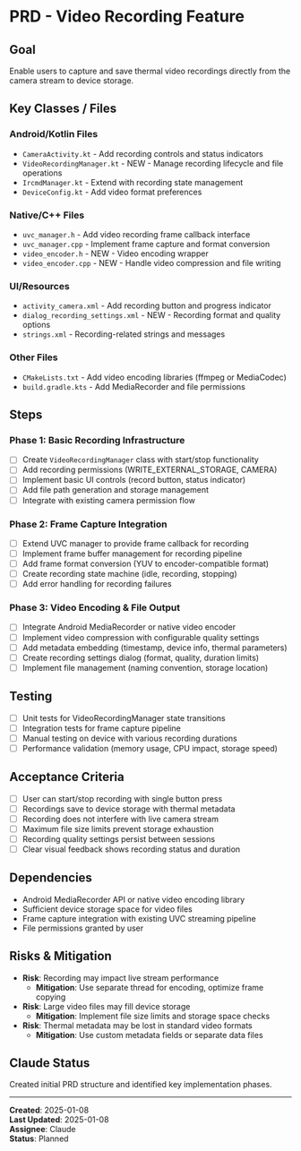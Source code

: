 # PRD - Video Recording Feature

## Goal
Enable users to capture and save thermal video recordings directly from the camera stream to device storage.

## Key Classes / Files
### Android/Kotlin Files
- `CameraActivity.kt` - Add recording controls and status indicators
- `VideoRecordingManager.kt` - NEW - Manage recording lifecycle and file operations
- `IrcmdManager.kt` - Extend with recording state management
- `DeviceConfig.kt` - Add video format preferences

### Native/C++ Files
- `uvc_manager.h` - Add video recording frame callback interface
- `uvc_manager.cpp` - Implement frame capture and format conversion
- `video_encoder.h` - NEW - Video encoding wrapper
- `video_encoder.cpp` - NEW - Handle video compression and file writing

### UI/Resources
- `activity_camera.xml` - Add recording button and progress indicator
- `dialog_recording_settings.xml` - NEW - Recording format and quality options
- `strings.xml` - Recording-related strings and messages

### Other Files
- `CMakeLists.txt` - Add video encoding libraries (ffmpeg or MediaCodec)
- `build.gradle.kts` - Add MediaRecorder and file permissions

## Steps
### Phase 1: Basic Recording Infrastructure
- [ ] Create `VideoRecordingManager` class with start/stop functionality
- [ ] Add recording permissions (WRITE_EXTERNAL_STORAGE, CAMERA)
- [ ] Implement basic UI controls (record button, status indicator)
- [ ] Add file path generation and storage management
- [ ] Integrate with existing camera permission flow

### Phase 2: Frame Capture Integration
- [ ] Extend UVC manager to provide frame callback for recording
- [ ] Implement frame buffer management for recording pipeline
- [ ] Add frame format conversion (YUV to encoder-compatible format)
- [ ] Create recording state machine (idle, recording, stopping)
- [ ] Add error handling for recording failures

### Phase 3: Video Encoding & File Output
- [ ] Integrate Android MediaRecorder or native video encoder
- [ ] Implement video compression with configurable quality settings
- [ ] Add metadata embedding (timestamp, device info, thermal parameters)
- [ ] Create recording settings dialog (format, quality, duration limits)
- [ ] Implement file management (naming convention, storage location)

## Testing
- [ ] Unit tests for VideoRecordingManager state transitions
- [ ] Integration tests for frame capture pipeline
- [ ] Manual testing on device with various recording durations
- [ ] Performance validation (memory usage, CPU impact, storage speed)

## Acceptance Criteria
- [ ] User can start/stop recording with single button press
- [ ] Recordings save to device storage with thermal metadata
- [ ] Recording does not interfere with live camera stream
- [ ] Maximum file size limits prevent storage exhaustion
- [ ] Recording quality settings persist between sessions
- [ ] Clear visual feedback shows recording status and duration

## Dependencies
- Android MediaRecorder API or native video encoding library
- Sufficient device storage space for video files
- Frame capture integration with existing UVC streaming pipeline
- File permissions granted by user

## Risks & Mitigation
- **Risk**: Recording may impact live stream performance
  - **Mitigation**: Use separate thread for encoding, optimize frame copying
- **Risk**: Large video files may fill device storage
  - **Mitigation**: Implement file size limits and storage space checks
- **Risk**: Thermal metadata may be lost in standard video formats
  - **Mitigation**: Use custom metadata fields or separate data files

## Claude Status
Created initial PRD structure and identified key implementation phases.

---
**Created**: 2025-01-08  
**Last Updated**: 2025-01-08  
**Assignee**: Claude  
**Status**: Planned